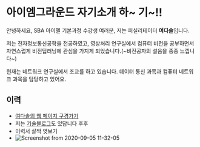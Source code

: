 # 아이엠그라운드 자기소개 하~ 기~!!
안녕하세요, SBA 아이펠 기본과정 수강생 여러분, 저는 퍼실리테이터 **여다솔**입니다.

저는 전자정보통신공학을 전공하였고, 영상처리 연구실에서 컴퓨터 비전을 공부하면서 자연스럽게 비전딥러닝에 관심을 가지게 되었습니다.(~비전공자의 설움을 종종 느낍니다~)

현재는 네트워크 연구실에서 조교를 하고 있습니다. 데이터 통신 과목과 컴퓨터 네트워크 과목을 담당하고 있어요.

## 이력
* [여다솔의 웹 페이지 구경가기](https://sera-portfolio.web.app/)
* 저는 [기술블로그](https://sol2gram.tistory.com/)도 있답니다 후후
* 이력서 살짝 엿보기
* ![Screenshot from 2020-09-05 11-32-05](https://user-images.githubusercontent.com/53554014/92296076-a8c14900-ef6b-11ea-8ff0-ec17b8ce1f75.png)